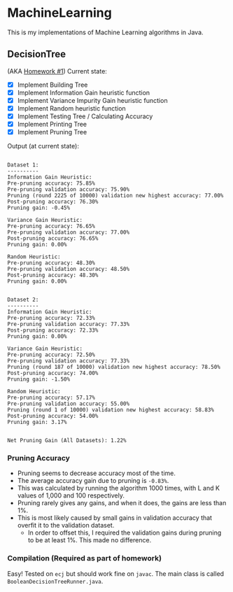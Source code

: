 # MachineLearning
This is my implementations of Machine Learning algorithms in Java.

## DecisionTree
(AKA [Homework #1](http://www.hlt.utdallas.edu/~vgogate/ml/2018s/homeworks.html))
Current state:
- [x] Implement Building Tree
- [x] Implement Information Gain heuristic function
- [x] Implement Variance Impurity Gain heuristic function
- [x] Implement Random heuristic function
- [x] Implement Testing Tree / Calculating Accuracy
- [x] Implement Printing Tree
- [x] Implement Pruning Tree

Output (at current state):
```

Dataset 1:
----------
Information Gain Heuristic:
Pre-pruning accuracy: 75.85%
Pre-pruning validation accuracy: 75.90%
Pruning (round 2225 of 10000) validation new highest accuracy: 77.00%
Post-pruning accuracy: 76.30%
Pruning gain: -0.45%

Variance Gain Heuristic:
Pre-pruning accuracy: 76.65%
Pre-pruning validation accuracy: 77.00%
Post-pruning accuracy: 76.65%
Pruning gain: 0.00%

Random Heuristic:
Pre-pruning accuracy: 48.30%
Pre-pruning validation accuracy: 48.50%
Post-pruning accuracy: 48.30%
Pruning gain: 0.00%


Dataset 2:
----------
Information Gain Heuristic:
Pre-pruning accuracy: 72.33%
Pre-pruning validation accuracy: 77.33%
Post-pruning accuracy: 72.33%
Pruning gain: 0.00%

Variance Gain Heuristic:
Pre-pruning accuracy: 72.50%
Pre-pruning validation accuracy: 77.33%
Pruning (round 187 of 10000) validation new highest accuracy: 78.50%
Post-pruning accuracy: 74.00%
Pruning gain: -1.50%

Random Heuristic:
Pre-pruning accuracy: 57.17%
Pre-pruning validation accuracy: 55.00%
Pruning (round 1 of 10000) validation new highest accuracy: 58.83%
Post-pruning accuracy: 54.00%
Pruning gain: 3.17%


Net Pruning Gain (All Datasets): 1.22%

```

### Pruning Accuracy
- Pruning seems to decrease accuracy most of the time.
- The average accuracy gain due to pruning is `-0.83%`.
- This was calculated by running the algorithm 1000 times, with L and K values of 1,000 and 100 respectively.
- Pruning rarely gives any gains, and when it does, the gains are less than 1%.
- This is most likely caused by small gains in validation accuracy that overfit it to the validation dataset.
   - In order to offset this, I required the validation gains during pruning to be at least 1%. This made no difference.

### Compilation (Required as part of homework)
Easy! Tested on `ecj` but should work fine on `javac`. The main class is called `BooleanDecisionTreeRunner.java`.